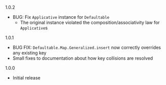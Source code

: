 1.0.2

* BUG: Fix `Applicative` instance for `Defaultable`
  * The original instance violated the composition/associativity law for
    `Applicative`s

1.0.1

* BUG FIX: `Defaultable.Map.Generalized.insert` now correctly overrides any
  existing key
* Small fixes to documentation about how key collisions are resolved

1.0.0

* Initial release
